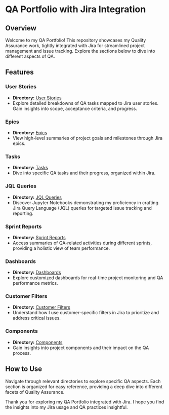 # QA Portfolio with Jira Integration

## Overview

Welcome to my QA Portfolio! This repository showcases my Quality Assurance work, tightly integrated with Jira for streamlined project management and issue tracking. Explore the sections below to dive into different aspects of QA.

## Features

### User Stories
- **Directory:** [User Stories](/user_stories)
- Explore detailed breakdowns of QA tasks mapped to Jira user stories. Gain insights into scope, acceptance criteria, and progress.

### Epics
- **Directory:** [Epics](/epics)
- View high-level summaries of project goals and milestones through Jira epics.

### Tasks
- **Directory:** [Tasks](/tasks)
- Dive into specific QA tasks and their progress, organized within Jira.

### JQL Queries
- **Directory:** [JQL Queries](https://github.com/gsepdev/Jira_QAPortfolio/blob/main/jql_jira.png)
- Discover Jupyter Notebooks demonstrating my proficiency in crafting Jira Query Language (JQL) queries for targeted issue tracking and reporting.

### Sprint Reports
- **Directory:** [Sprint Reports](/sprint_reports)
- Access summaries of QA-related activities during different sprints, providing a holistic view of team performance.

### Dashboards
- **Directory:** [Dashboards](/dashboards)
- Explore customized dashboards for real-time project monitoring and QA performance metrics.

### Customer Filters
- **Directory:** [Customer Filters](/customer_filters)
- Understand how I use customer-specific filters in Jira to prioritize and address critical issues.

### Components
- **Directory:** [Components](/components)
- Gain insights into project components and their impact on the QA process.

## How to Use

Navigate through relevant directories to explore specific QA aspects. Each section is organized for easy reference, providing a deep dive into different facets of Quality Assurance.


Thank you for exploring my QA Portfolio integrated with Jira. I hope you find the insights into my Jira usage and QA practices insightful.
